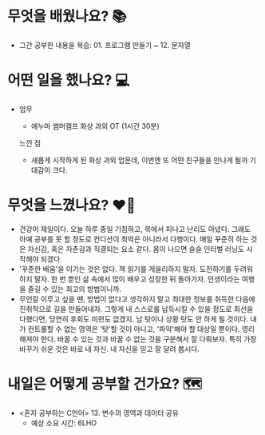 # 무엇을 배웠나요? 📚
- 그간 공부한 내용을 복습: 01. 프로그램 만들기 ~ 12. 문자열

# 어떤 일을 했나요? 💻
- 업무
    - 에누마 썸머캠프 화상 과외 OT (1시간 30분)
    
    느낀 점
    - 새롭게 시작하게 된 화상 과외 업문데, 이번엔 또 어떤 친구들을 만나게 될까 기대감이 크다.

# 무엇을 느꼈나요? ❤️‍🔥
- 건강이 제일이다. 오늘 하루 종일 기침하고, 목에서 피나고 난리도 아녔다. 그래도 아예 공부를 못 할 정도로 컨디션이 최악은 아니라서 다행이다. 매일 꾸준히 하는 것은 자신감, 혹은 자존감과 직결되는 요소 같다. 몸이 나으면 슬슬 인터벌 러닝도 시작해야 되겠다.
- '꾸준한 배움'을 이기는 것은 없다. 책 읽기를 게을리하지 말자. 도전하기를 두려워하지 말자. 한 번 뿐인 삶 속에서 많이 배우고 성장한 뒤 돌아가자. 인생이라는 여행을 즐길 수 있는 최고의 방법이니까.
- 무언갈 이루고 싶을 땐, 방법이 없다고 생각하지 말고 최대한 정보를 취득한 다음에 진취적으로 길을 만들어내자. 그렇게 내 스스로를 납득시킬 수 있을 정도로 최선을 다했다면, 당연히 후회도 미련도 없겠지. 남 탓이나 상황 탓도 안 하게 될 것이다. 내가 컨트롤할 수 없는 영역은 '탓'할 것이 아니고, '파악'해야 할 대상일 뿐이다. 영리해져야 한다. 바꿀 수 있는 것과 바꿀 수 없는 것을 구분해서 잘 다뤄보자. 특히 가장 바꾸기 쉬운 것은 바로 내 자신. 내 자신을 믿고 잘 달려 봅시다.

# 내일은 어떻게 공부할 건가요? 🗺
- <혼자 공부하는 C언어> 13. 변수의 영역과 데이터 공유
    - 예상 소요 시간: 6LHO